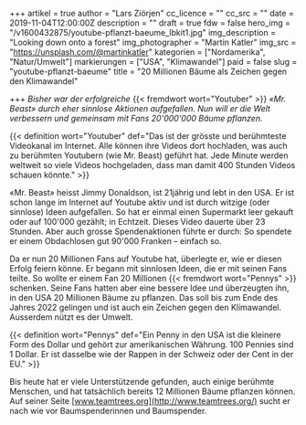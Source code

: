 +++
artikel = true
author = "Lars Ziörjen"
cc_licence = ""
cc_src = ""
date = 2019-11-04T12:00:00Z
description = ""
draft = true
fdw = false
hero_img = "/v1600432875/youtube-pflanzt-baeume_lbkit1.jpg"
img_description = "Looking down onto a forest"
img_photographer = "Martin Katler"
img_src = "https://unsplash.com/@martinkatler"
kategorien = ["Nordamerika", "Natur/Umwelt"]
markierungen = ["USA", "Klimawandel"]
paid = false
slug = "youtube-pflanzt-baeume"
title = "20 Millionen Bäume als Zeichen gegen den Klimawandel"

+++
_Bisher war der erfolgreiche_ {{< fremdwort wort="Youtuber" >}} _«Mr. Beast» durch eher sinnlose Aktionen aufgefallen. Nun will er die Welt verbessern und gemeinsam mit Fans 20'000'000 Bäume pflanzen._

{{< definition wort="Youtuber" def="Das ist der grösste und berühmteste Videokanal im Internet. Alle können ihre Videos dort hochladen, was auch zu berühmten Youtubern (wie Mr. Beast) geführt hat. Jede Minute werden weltweit so viele Videos hochgeladen, dass man damit 400 Stunden Videos schauen könnte." >}}

«Mr. Beast» heisst Jimmy Donaldson, ist 21jährig und lebt in den USA. Er ist schon lange im Internet auf Youtube aktiv und ist durch witzige (oder sinnlose) Ideen aufgefallen. So hat er einmal einen Supermarkt leer gekauft oder auf 100'000 gezählt; in Echtzeit. Dieses Video dauerte über 23 Stunden. Aber auch grosse Spendenaktionen führte er durch: So spendete er einem Obdachlosen gut 90'000 Franken – einfach so.

Da er nun 20 Millionen Fans auf Youtube hat, überlegte er, wie er diesen Erfolg feiern könne. Er begann mit sinnlosen Ideen, die er mit seinen Fans teilte. So wollte er einem Fan 20 Millionen {{< fremdwort wort="Pennys" >}} schenken. Seine Fans hatten aber eine bessere Idee und überzeugten ihn, in den USA 20 Millionen Bäume zu pflanzen. Das soll bis zum Ende des Jahres 2022 gelingen und ist auch ein Zeichen gegen den Klimawandel. Ausserdem nützt es der Umwelt.

{{< definition wort="Pennys" def="Ein Penny in den USA ist die kleinere Form des Dollar und gehört zur amerikanischen Währung. 100 Pennies sind 1 Dollar. Er ist dasselbe wie der Rappen in der Schweiz oder der Cent in der EU." >}}

Bis heute hat er viele Unterstützende gefunden, auch einige berühmte Menschen, und hat tatsächlich bereits 12 Millionen Bäume pflanzen können. Auf seiner Seite [www.teamtrees.org](http://www.teamtrees.org/) sucht er nach wie vor Baumspenderinnen und Baumspender.